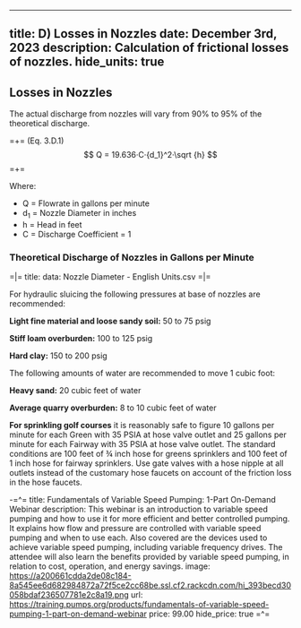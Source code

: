 -----
title:  D) Losses in Nozzles
date: December 3rd, 2023
description: Calculation of frictional losses of nozzles. 
hide_units: true
-----

## Losses in Nozzles

The actual discharge from nozzles will vary from 90% to 95% of the theoretical discharge.

=+= 
<span class='equation-label'>(Eq. 3.D.1)</span>
$$  Q = 19.636·C·{d_1}^2·\sqrt {h} $$
=+= 

Where:

- Q  = Flowrate in gallons per minute <!--units us = "gallons per minute" metric = "m^3^/s"/-->
- d<sub>1</sub> = Nozzle Diameter in inches <!--units us = "inches" metric = "inches"/-->
- h = Head in feet<!--units us = "feet" metric = "meters"/--> 
- C = Discharge Coefficient = 1

### Theoretical Discharge of Nozzles in Gallons per Minute <!--units us = "Gallons per Minute" metric = "m^3^/s"/-->


=|=
title: 
data: Nozzle Diameter - English Units.csv
=|=

For hydraulic sluicing the following pressures at base of nozzles are recommended:

**Light fine material and loose sandy soil:** 50 to 75 psig<!--units us = "50 to 75 psig" metric = "345 to 517 kPa"/-->

**Stiff loam overburden:** 100 to 125 psig<!--units us = "100 to 125 psig" metric = "690 to 862 kPa"/-->

**Hard clay:** 150 to 200 psig<!--units us = "150 to 200 psig" metric = "1034 to 1379 kPa"/-->

The following amounts of water are recommended to move 1 cubic foot:<!--units us = "1 cubic foot:" metric = "0.03 cubic meters:"/-->

**Heavy sand:** 20 cubic feet of water<!--units us = "20 cubic feet of water" metric = "0.57 cubic meters of water"/-->

**Average quarry overburden:** 8 to 10 cubic feet of water<!--units us = "8 to 10 cubic feet of water" metric = "0.23 to 0.28 cubic meters of water"/-->

**For sprinkling golf courses** it is reasonably safe to figure 10 gallons per minute for each Green with 35 PSIA at hose valve outlet and 25 gallons per minute for each Fairway with 35 PSIA at hose valve outlet. The standard conditions are 100 feet of ¾ inch hose for greens sprinklers and 100 feet of 1 inch hose for fairway sprinklers. Use gate valves with a hose nipple at all outlets instead of the customary hose faucets on account of the friction loss in the hose faucets.

-=^=
title: Fundamentals of Variable Speed Pumping: 1-Part On-Demand Webinar
description: This webinar is an introduction to variable speed pumping and how to use it for more efficient and better controlled pumping. It explains how flow and pressure are controlled with variable speed pumping and when to use each. Also covered are the devices used to achieve variable speed pumping, including variable frequency drives. The attendee will also learn the benefits provided by variable speed pumping, in relation to cost, operation, and energy savings.
image: https://a200661cdda2de08c184-8a545ee6d682984872a72f5ce2cc68be.ssl.cf2.rackcdn.com/hi_393becd30058bdaf236507781e2c8a19.png
url: https://training.pumps.org/products/fundamentals-of-variable-speed-pumping-1-part-on-demand-webinar
price: 99.00
hide_price: true
=^=